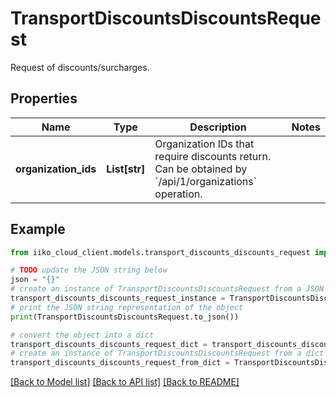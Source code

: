 # TransportDiscountsDiscountsRequest

Request of discounts/surcharges.

## Properties

Name | Type | Description | Notes
------------ | ------------- | ------------- | -------------
**organization_ids** | **List[str]** | Organization IDs that require discounts return.                Can be obtained by &#x60;/api/1/organizations&#x60; operation. | 

## Example

```python
from iiko_cloud_client.models.transport_discounts_discounts_request import TransportDiscountsDiscountsRequest

# TODO update the JSON string below
json = "{}"
# create an instance of TransportDiscountsDiscountsRequest from a JSON string
transport_discounts_discounts_request_instance = TransportDiscountsDiscountsRequest.from_json(json)
# print the JSON string representation of the object
print(TransportDiscountsDiscountsRequest.to_json())

# convert the object into a dict
transport_discounts_discounts_request_dict = transport_discounts_discounts_request_instance.to_dict()
# create an instance of TransportDiscountsDiscountsRequest from a dict
transport_discounts_discounts_request_from_dict = TransportDiscountsDiscountsRequest.from_dict(transport_discounts_discounts_request_dict)
```
[[Back to Model list]](../README.md#documentation-for-models) [[Back to API list]](../README.md#documentation-for-api-endpoints) [[Back to README]](../README.md)



